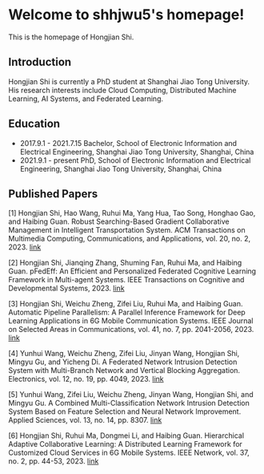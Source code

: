 # Welcome to shhjwu5's homepage!

This is the homepage of Hongjian Shi.

## Introduction

Hongjian Shi is currently a PhD student at Shanghai Jiao Tong University. His research interests include Cloud Computing, Distributed Machine Learning, AI Systems, and Federated Learning.

## Education

- 2017.9.1 - 2021.7.15 Bachelor, School of Electronic Information and Electrical Engineering, Shanghai Jiao Tong University, Shanghai, China
- 2021.9.1 - present PhD, School of Electronic Information and Electrical Engineering, Shanghai Jiao Tong University, Shanghai, China

## Published Papers

[1] Hongjian Shi, Hao Wang, Ruhui Ma, Yang Hua, Tao Song, Honghao Gao, and Haibing Guan. Robust Searching-Based Gradient Collaborative Management in Intelligent Transportation System. ACM Transactions on Multimedia Computing, Communications, and Applications, vol. 20, no. 2, 2023. [link](https://doi.org/10.1145/3549939)

[2] Hongjian Shi, Jianqing Zhang, Shuming Fan, Ruhui Ma, and Haibing Guan. pFedEff: An Efficient and Personalized Federated Cognitive Learning Framework in Multi-agent Systems. IEEE Transactions on Cognitive and Developmental Systems, 2023. [link](https://doi.org/10.1109/TCDS.2023.3288985)

[3] Hongjian Shi, Weichu Zheng, Zifei Liu, Ruhui Ma, and Haibing Guan. Automatic Pipeline Parallelism: A Parallel Inference Framework for Deep Learning Applications in 6G Mobile Communication Systems. IEEE Journal on Selected Areas in Communications, vol. 41, no. 7, pp. 2041-2056, 2023. [link](https://doi.org/10.1109/JSAC.2023.3280970)

[4] Yunhui Wang, Weichu Zheng, Zifei Liu, Jinyan Wang, Hongjian Shi, Mingyu Gu, and Yicheng Di. A Federated Network Intrusion Detection System with Multi-Branch Network and Vertical Blocking Aggregation. Electronics, vol. 12, no. 19, pp. 4049, 2023. [link](https://doi.org/10.3390/electronics12194049)

[5] Yunhui Wang, Zifei Liu, Weichu Zheng, Jinyan Wang, Hongjian Shi, and Mingyu Gu. A Combined Multi-Classification Network Intrusion Detection System Based on Feature Selection and Neural Network Improvement. Applied Sciences, vol. 13, no. 14, pp. 8307. [link](https://doi.org/10.3390/app13148307)

[6] Hongjian Shi, Ruhui Ma, Dongmei Li, and Haibing Guan. Hierarchical Adaptive Collaborative Learning: A Distributed Learning Framework for Customized Cloud Services in 6G Mobile Systems. IEEE Network, vol. 37, no. 2, pp. 44-53, 2023. [link](https://doi.org/10.1109/MNET.001.2200382)
